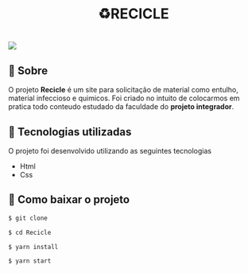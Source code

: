 <h1 align="center">
  ♻️RECICLE
</h1>

<h1>
<img src="public/Video.gif">
</h1>

## 📂 Sobre

O projeto **Recicle** é um site para solicitação de material como entulho, material infeccioso e quimicos. Foi criado no intuito de colocarmos em pratica todo conteudo estudado da faculdade do **projeto integrador**.

## 🚀 Tecnologias utilizadas

O projeto foi desenvolvido utilizando as seguintes tecnologias

- Html
- Css

## 📁 Como baixar o projeto


 ```bash
$ git clone 

$ cd Recicle

$ yarn install

$ yarn start
 ```